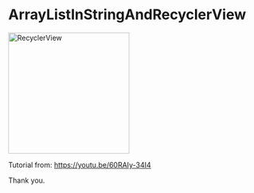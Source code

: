 # ArrayListInStringAndRecyclerView

<img width="243" alt="RecyclerView" src="https://user-images.githubusercontent.com/3993516/132263277-5ced7422-e56a-4107-a08f-4c0582678f29.png">

Tutorial from: https://youtu.be/60RAIy-34I4

Thank you.

